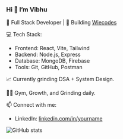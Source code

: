 ### Hi 👋 I’m Vibhu

🎯 Full Stack Developer | 🚀 Building [Wiecodes](https://github.com/wiebuuu/wiecodes-web)

💻 Tech Stack:
- Frontend: React, Vite, Tailwind
- Backend: Node.js, Express
- Database: MongoDB, Firebase
- Tools: Git, GitHub, Postman

📈 Currently grinding DSA + System Design.

🏋️‍♂️ Gym, Growth, and Grinding daily.

📫 Connect with me:
- LinkedIn: [linkedin.com/in/yourname](https://linkedin.com/in/vishwas-singh-346244225)
  
![GitHub stats](https://github-readme-stats.vercel.app/api?username=visking12345-9266&show_icons=true&theme=radical)
